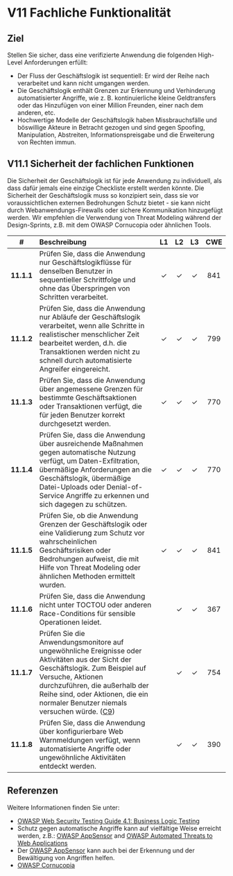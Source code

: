 # V11 Fachliche Funktionalität

## Ziel

Stellen Sie sicher, dass eine verifizierte Anwendung die folgenden High-Level Anforderungen erfüllt:
 
* Der Fluss der Geschäftslogik ist sequentiell: Er wird der Reihe nach verarbeitet und kann nicht umgangen werden.
* Die Geschäftslogik enthält Grenzen zur Erkennung und Verhinderung automatisierter Angriffe, wie z. B. kontinuierliche kleine Geldtransfers oder das Hinzufügen von einer Million Freunden, einer nach dem anderen, etc.
* Hochwertige Modelle der Geschäftslogik haben Missbrauchsfälle und böswillige Akteure in Betracht gezogen und sind gegen Spoofing, Manipulation, Abstreiten, Informationspreisgabe und die Erweiterung von Rechten immun.
           
## V11.1 Sicherheit der fachlichen Funktionen

Die Sicherheit der Geschäftslogik ist für jede Anwendung zu individuell, als dass dafür jemals eine einzige Checkliste erstellt werden könnte. Die Sicherheit der Geschäftslogik muss so konzipiert sein, dass sie vor voraussichtlichen externen Bedrohungen Schutz bietet - sie kann nicht durch Webanwendungs-Firewalls oder sichere Kommunikation hinzugefügt werden. Wir empfehlen die Verwendung von Threat Modeling während der Design-Sprints, z.B. mit dem OWASP Cornucopia oder ähnlichen Tools.

| # | Beschreibung | L1 | L2 | L3 | CWE |
| :---: | :--- | :---: | :---: | :---: | :---: |
| **11.1.1** | Prüfen Sie, dass die Anwendung nur Geschäftslogikflüsse für denselben Benutzer in sequentieller Schrittfolge und ohne das Überspringen von Schritten verarbeitet. | ✓ | ✓ | ✓ | 841 |
| **11.1.2** | Prüfen Sie, dass die Anwendung nur Abläufe der Geschäftslogik verarbeitet, wenn alle Schritte in realistischer menschlicher Zeit bearbeitet werden, d.h. die Transaktionen werden nicht zu schnell durch automatisierte Angreifer eingereicht. | ✓ | ✓ | ✓ | 799 |
| **11.1.3** | Prüfen Sie, dass die Anwendung über angemessene Grenzen für bestimmte Geschäftsaktionen oder Transaktionen verfügt, die für jeden Benutzer korrekt durchgesetzt werden. | ✓ | ✓ | ✓ | 770 |
| **11.1.4** | Prüfen Sie, dass die Anwendung über ausreichende Maßnahmen gegen automatische Nutzung verfügt, um Daten-Exfiltration, übermäßige Anforderungen an die Geschäftslogik, übermäßige Datei-Uploads oder Denial-of-Service Angriffe zu erkennen und sich dagegen zu schützen. | ✓ | ✓ | ✓ | 770 |
| **11.1.5** | Prüfen Sie, ob die Anwendung Grenzen der Geschäftslogik oder eine Validierung zum Schutz vor wahrscheinlichen Geschäftsrisiken oder Bedrohungen aufweist, die mit Hilfe von Threat Modeling oder ähnlichen Methoden ermittelt wurden. | ✓ | ✓ | ✓ | 841 |
| **11.1.6** | Prüfen Sie, dass die Anwendung nicht unter TOCTOU oder anderen Race-Conditions für sensible Operationen leidet. | | ✓ | ✓ | 367 |
| **11.1.7** | Prüfen Sie die Anwendungsmonitore auf ungewöhnliche Ereignisse oder Aktivitäten aus der Sicht der Geschäftslogik. Zum Beispiel auf Versuche, Aktionen durchzuführen, die außerhalb der Reihe sind, oder Aktionen, die ein normaler Benutzer niemals versuchen würde. ([C9](https://owasp.org/www-project-proactive-controls/#div-numbering)) | | ✓ | ✓ | 754 |
| **11.1.8** | Prüfen Sie, dass die Anwendung über konfigurierbare Web Warnmeldungen verfügt, wenn automatisierte Angriffe oder ungewöhnliche Aktivitäten entdeckt werden. | | ✓ | ✓ | 390 |

## Referenzen

Weitere Informationen finden Sie unter:

* [OWASP Web Security Testing Guide 4.1: Business Logic Testing](https://owasp.org/www-project-web-security-testing-guide/v41/4-Web_Application_Security_Testing/10-Business_Logic_Testing/README.html)
* Schutz gegen automatische Angriffe kann auf vielfältige Weise erreicht werden, z.B.: [OWASP AppSensor](https://github.com/jtmelton/appsensor) and [OWASP Automated Threats to Web Applications](https://owasp.org/www-project-automated-threats-to-web-applications/)
* Der [OWASP AppSensor](https://github.com/jtmelton/appsensor) kann auch bei der Erkennung und der Bewältigung von Angriffen helfen.
* [OWASP Cornucopia](https://owasp.org/www-project-cornucopia/)
